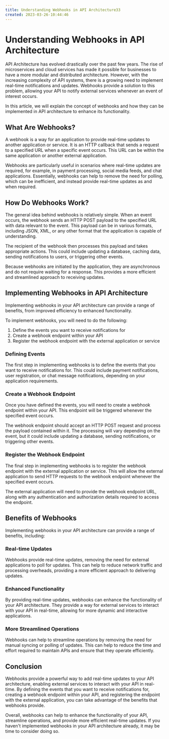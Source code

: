 ```yaml
---
title: Understanding Webhooks in API Architecture33
created: 2023-03-26-10:44:46
---
```


# Understanding Webhooks in API Architecture


API Architecture has evolved drastically over the past few years. The rise of microservices and cloud services has made it possible for businesses to have a more modular and distributed architecture. However, with the increasing complexity of API systems, there is a growing need to implement real-time notifications and updates. Webhooks provide a solution to this problem, allowing your API to notify external services whenever an event of interest occurs.

In this article, we will explain the concept of webhooks and how they can be implemented in API architecture to enhance its functionality.

## What Are Webhooks?

A webhook is a way for an application to provide real-time updates to another application or service. It is an HTTP callback that sends a request to a specified URL when a specific event occurs. This URL can be within the same application or another external application.

Webhooks are particularly useful in scenarios where real-time updates are required, for example, in payment processing, social media feeds, and chat applications. Essentially, webhooks can help to remove the need for polling, which can be inefficient, and instead provide real-time updates as and when required.

## How Do Webhooks Work?

The general idea behind webhooks is relatively simple. When an event occurs, the webhook sends an HTTP POST payload to the specified URL with data relevant to the event. This payload can be in various formats, including JSON, XML, or any other format that the application is capable of understanding.

The recipient of the webhook then processes this payload and takes appropriate actions. This could include updating a database, caching data, sending notifications to users, or triggering other events.

Because webhooks are initiated by the application, they are asynchronous and do not require waiting for a response. This provides a more efficient and streamlined approach to receiving updates.

## Implementing Webhooks in API Architecture

Implementing webhooks in your API architecture can provide a range of benefits, from improved efficiency to enhanced functionality.

To implement webhooks, you will need to do the following:

1. Define the events you want to receive notifications for
2. Create a webhook endpoint within your API
3. Register the webhook endpoint with the external application or service

### Defining Events

The first step in implementing webhooks is to define the events that you want to receive notifications for. This could include payment notifications, user registration, or chat message notifications, depending on your application requirements.

### Create a Webhook Endpoint

Once you have defined the events, you will need to create a webhook endpoint within your API. This endpoint will be triggered whenever the specified event occurs.

The webhook endpoint should accept an HTTP POST request and process the payload contained within it. The processing will vary depending on the event, but it could include updating a database, sending notifications, or triggering other events.

### Register the Webhook Endpoint

The final step in implementing webhooks is to register the webhook endpoint with the external application or service. This will allow the external application to send HTTP requests to the webhook endpoint whenever the specified event occurs.

The external application will need to provide the webhook endpoint URL, along with any authentication and authorization details required to access the endpoint.

## Benefits of Webhooks

Implementing webhooks in your API architecture can provide a range of benefits, including:

### Real-time Updates

Webhooks provide real-time updates, removing the need for external applications to poll for updates. This can help to reduce network traffic and processing overheads, providing a more efficient approach to delivering updates.

### Enhanced Functionality

By providing real-time updates, webhooks can enhance the functionality of your API architecture. They provide a way for external services to interact with your API in real-time, allowing for more dynamic and interactive applications.

### More Streamlined Operations

Webhooks can help to streamline operations by removing the need for manual syncing or polling of updates. This can help to reduce the time and effort required to maintain APIs and ensure that they operate efficiently.

## Conclusion

Webhooks provide a powerful way to add real-time updates to your API architecture, enabling external services to interact with your API in real-time. By defining the events that you want to receive notifications for, creating a webhook endpoint within your API, and registering the endpoint with the external application, you can take advantage of the benefits that webhooks provide.

Overall, webhooks can help to enhance the functionality of your API, streamline operations, and provide more efficient real-time updates. If you haven't implemented webhooks in your API architecture already, it may be time to consider doing so.
